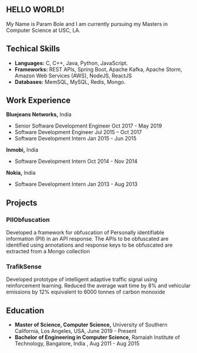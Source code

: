 ## HELLO WORLD!

My Name is Param Bole and I am currently pursuing my Masters in Computer Science at USC, LA. 

## Techical Skills
- **Languages:** C, C++, Java, Python, JavaScript. 
- **Frameworks:** REST APIs, Spring Boot, Apache Kafka, Apache Storm, Amazon Web Services (AWS), NodeJS, ReactJS
- **Databases:** MemSQL, MySQL, Redis, Mongo.

## Work Experience

**Bluejeans Networks,** India
 - Senior Software Development Engineer Oct 2017 - May 2019
 - Software Development Engineer Jul 2015 – Oct 2017
 - Software Development Intern Jan 2015 - Jun 2015
 
**Inmobi,** India
 - Software Development Intern Oct 2014 - Nov 2014
 
**Nokia,** India
 - Software Development Intern Jan 2013 - Aug 2013
 
## Projects

### PIIObfuscation
Developed a framework for obfuscation of Personally identifiable information (PII) in an API response. The APIs to be obfuscated are identified using annotations and response keys to be obfuscated are extracted from a Mongo collection

### TrafikSense                                                                                                              
Developed prototype of intelligent adaptive traffic signal using reinforcement learning. Reduced the average wait time by 8% and vehicular emissions by 12% equivalent to 6000 tonnes of carbon monoxide

## Education

- **Master of Science, Computer Science,** University of Southern California, Los Angeles, USA, June 2019 - Present                                                                                                                                      
- **Bachelor of Engineering in Computer Science,** Ramaiah Institute of Technology, Bangalore, India , Aug 2011 - Aug 2015     
